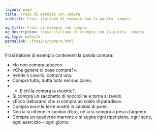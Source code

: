 ```yaml
---
layout: page
title: Frasi di esempio con compra 
subtitle: Frasi italiane di esempio con la parola  compra

og_title: Frasi di esempio con compra 
og_description: Frasi italiane di esempio con la parola  compra
og_type: website
permalink: /frasi/c/compra.html
---
```


Frasi italiane di esempio contenenti la parola compra:


- «Io non compra tabacco.
- «Che genere di cose compra?».
- Vende il cavallo, compra una.
- Compra tutto, butta tutto nel suo zaino.
- - E chi la compra la roulotte?.
- Si compra un sacchetto di noccioline e torna al tavolo.
- «Ecco Géborand che si compra un soldo di paradiso».
- Compra noi e le terre nostre in cambio di pane.
- Non la si ottiene in cambio d’oro, né la si compra a peso d’argento.
- Compra un quaderno marrone e si segna ogni ripetizione, ogni serie, ogni esercizio – ogni giorno.
